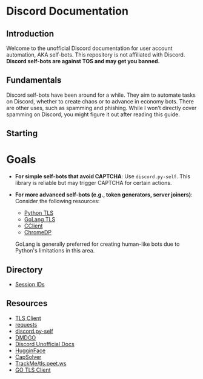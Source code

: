# Discord Documentation

## Introduction

Welcome to the unofficial Discord documentation for user account automation, AKA self-bots. This repository is not affiliated with Discord. **Discord self-bots are against TOS and may get you banned.**

## Fundamentals

Discord self-bots have been around for a while. They aim to automate tasks on Discord, whether to create chaos or to advance in economy bots. There are other uses, such as spamming and phishing. While I won’t directly cover spamming on Discord, you might figure it out after reading this guide.

## Starting

# Goals

- **For simple self-bots that avoid CAPTCHA**: Use `discord.py-self`. This library is reliable but may trigger CAPTCHA for certain actions.
- **For more advanced self-bots (e.g., token generators, server joiners)**: Consider the following resources:
  - [Python TLS](https://github.com/FlorianREGAZ/Python-Tls-Client/)
  - [GoLang TLS](https://github.com/bogdanfinn/tls-client)
  - [CClient](https://github.com/x04/cclient)
  - [ChromeDP](https://github.com/chromedp/chromedp)

  GoLang is generally preferred for creating human-like bots due to Python's limitations in this area.

## Directory

- [Session IDs](https://github.com/harmlessaccount/discord-docs/blob/main/SESSION_ID.md)

## Resources

- [TLS Client](https://github.com/FlorianREGAZ/Python-Tls-Client)
- [requests](https://github.com/psf/requests)
- [discord.py-self](https://github.com/dolfies/discord.py-self)
- [DMDGO](https://github.com/V4NSH4J/discord-mass-DM-GO)
- [Discord Unofficial Docs](https://arandomnewaccount.gitlab.io/discord-unofficial-docs/)
- [HugginFace](https://huggingface.co/)
- [CapSolver](https://www.capsolver.com/)
- [TrackMe/tls.peet.ws](https://github.com/wwhtrbbtt/TrackMe)
- [GO TLS Client](https://github.com/bogdanfinn/tls-client)
